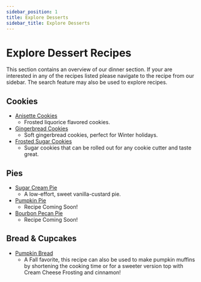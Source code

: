 ```yaml
---
sidebar_position: 1
title: Explore Desserts
sidebar_title: Explore Desserts
---
```


# Explore Dessert Recipes
This section contains an overview of our dinner section. If your are interested in any of the recipes listed please navigate to the recipe from our sidebar. The search feature may also be used to explore recipes.

## Cookies
- [Anisette Cookies](../dessert-bar/ansisette-cookies.md/)
    - Frosted liquorice flavored cookies.
- [Gingerbread Cookies](../dessert-bar/gingerbread-cookies.md/)
    - Soft gingerbread cookies, perfect for Winter holidays.
- [Frosted Sugar Cookies](../dessert-bar/sugar-cookies.md/)
    - Sugar cookies that can be rolled out for any cookie cutter and taste great.
  
## Pies
- [Sugar Cream Pie](../dessert-bar/sugar-cream-pie.md.md/)
    - A low-effort, sweet vanilla-custard pie.
- [Pumpkin Pie](../dessert-bar/pumpkin-pie.md/)
    - Recipe Coming Soon!
- [Bourbon Pecan Pie](../dessert-bar/bourbon-pecan-pie.md/)
    - Recipe Coming Soon!

## Bread & Cupcakes
- [Pumpkin Bread](../dessert-bar/pumpkin-bread.md/)
    - A Fall favorite, this recipe can also be used to make pumpkin muffins by shortening the cooking time or for a sweeter version top with Cream Cheese Frosting and cinnamon!

